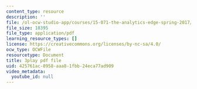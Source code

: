 ```yaml
---
content_type: resource
description: ''
file: /ol-ocw-studio-app/courses/15-071-the-analytics-edge-spring-2017/425761ac8958aaa81fbb24eca77ad909_kYjwB3vfnZg.pdf
file_size: 18395
file_type: application/pdf
learning_resource_types: []
license: https://creativecommons.org/licenses/by-nc-sa/4.0/
ocw_type: OCWFile
resourcetype: Document
title: 3play pdf file
uid: 425761ac-8958-aaa8-1fbb-24eca77ad909
video_metadata:
  youtube_id: null
---
```

